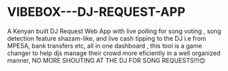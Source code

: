 # VIBEBOX---DJ-REQUEST-APP
A Kenyan built DJ Request Web App with live polling for song voting , song detection feature shazam-like, and live cash tipping to the DJ i.e from MPESA, bank transfers etc, all in one dashboard , this tool is a game changer to help djs  manage their crowd more eficiently in a well organized manner, NO MORE SHOUTING AT THE DJ FOR SONG REQUESTS!!!😊

